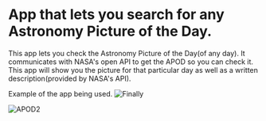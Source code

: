 # App that lets you search for any Astronomy Picture of the Day.
This app lets you check the Astronomy Picture of the Day(of any day).
It communicates with NASA's open API to get the APOD so you can check it.
This app will show you the picture for that particular day as well as a written description(provided by NASA's API).

Example of the app being used.
![Finally](https://user-images.githubusercontent.com/66489250/98870560-61739f00-246b-11eb-8ffb-1e0f0e5fa31c.PNG)



![APOD2](https://user-images.githubusercontent.com/66489250/98868933-d5607800-2468-11eb-88e7-432e2654ea5c.PNG)
